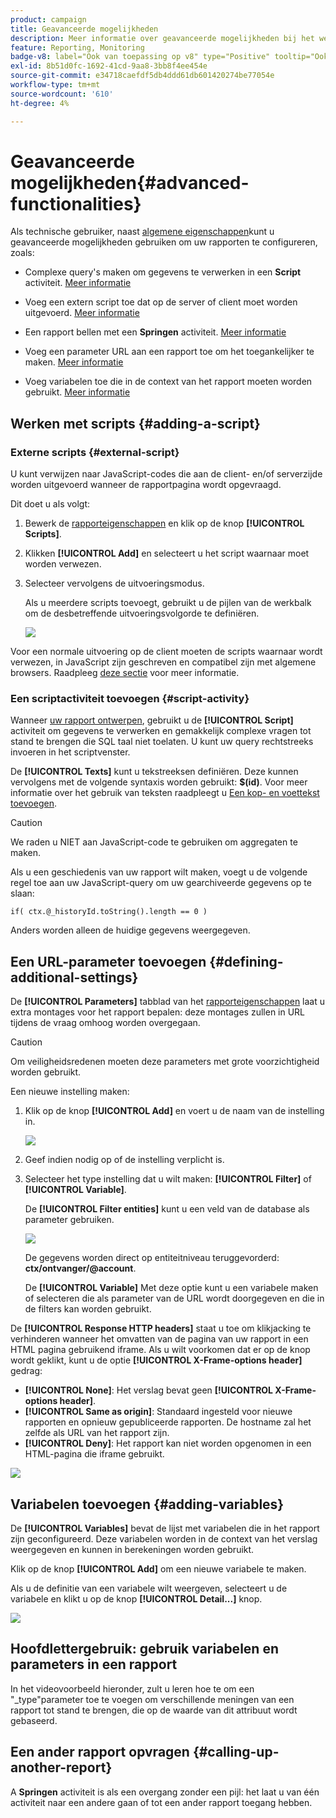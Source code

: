 ```yaml
---
product: campaign
title: Geavanceerde mogelijkheden
description: Meer informatie over geavanceerde mogelijkheden bij het werken met rapporten
feature: Reporting, Monitoring
badge-v8: label="Ook van toepassing op v8" type="Positive" tooltip="Ook van toepassing op campagne v8"
exl-id: 8b51d0fc-1692-41cd-9aa8-3bb8f4ee454e
source-git-commit: e34718caefdf5db4ddd61db601420274be77054e
workflow-type: tm+mt
source-wordcount: '610'
ht-degree: 4%

---
```


# Geavanceerde mogelijkheden{#advanced-functionalities}



Als technische gebruiker, naast [algemene eigenschappen](../../reporting/using/properties-of-the-report.md)kunt u geavanceerde mogelijkheden gebruiken om uw rapporten te configureren, zoals:

* Complexe query&#39;s maken om gegevens te verwerken in een **Script** activiteit. [Meer informatie](#script-activity)

* Voeg een extern script toe dat op de server of client moet worden uitgevoerd. [Meer informatie](#external-script)

* Een rapport bellen met een **Springen** activiteit. [Meer informatie](#calling-up-another-report)

* Voeg een parameter URL aan een rapport toe om het toegankelijker te maken. [Meer informatie](#calling-up-another-report)

* Voeg variabelen toe die in de context van het rapport moeten worden gebruikt. [Meer informatie](#adding-variables)

## Werken met scripts {#adding-a-script}

### Externe scripts {#external-script}

U kunt verwijzen naar JavaScript-codes die aan de client- en/of serverzijde worden uitgevoerd wanneer de rapportpagina wordt opgevraagd.

Dit doet u als volgt:

1. Bewerk de [rapporteigenschappen](../../reporting/using/properties-of-the-report.md) en klik op de knop **[!UICONTROL Scripts]**.
1. Klikken **[!UICONTROL Add]** en selecteert u het script waarnaar moet worden verwezen.
1. Selecteer vervolgens de uitvoeringsmodus.

   Als u meerdere scripts toevoegt, gebruikt u de pijlen van de werkbalk om de desbetreffende uitvoeringsvolgorde te definiëren.

   ![](assets/reporting_custom_js.png)

Voor een normale uitvoering op de client moeten de scripts waarnaar wordt verwezen, in JavaScript zijn geschreven en compatibel zijn met algemene browsers. Raadpleeg [deze sectie](../../web/using/web-forms-answers.md) voor meer informatie.

### Een scriptactiviteit toevoegen {#script-activity}

Wanneer [uw rapport ontwerpen](../../reporting/using/creating-a-new-report.md#modelizing-the-chart), gebruikt u de **[!UICONTROL Script]** activiteit om gegevens te verwerken en gemakkelijk complexe vragen tot stand te brengen die SQL taal niet toelaten. U kunt uw query rechtstreeks invoeren in het scriptvenster.

De **[!UICONTROL Texts]** kunt u tekstreeksen definiëren. Deze kunnen vervolgens met de volgende syntaxis worden gebruikt: **$(id)**. Voor meer informatie over het gebruik van teksten raadpleegt u [Een kop- en voettekst toevoegen](../../reporting/using/element-layout.md#adding-a-header-and-a-footer).

>[!CAUTION]
>
>We raden u NIET aan JavaScript-code te gebruiken om aggregaten te maken.

Als u een geschiedenis van uw rapport wilt maken, voegt u de volgende regel toe aan uw JavaScript-query om uw gearchiveerde gegevens op te slaan:

```
if( ctx.@_historyId.toString().length == 0 )
```

Anders worden alleen de huidige gegevens weergegeven.

## Een URL-parameter toevoegen {#defining-additional-settings}

De **[!UICONTROL Parameters]** tabblad van het [rapporteigenschappen](../../reporting/using/properties-of-the-report.md) laat u extra montages voor het rapport bepalen: deze montages zullen in URL tijdens de vraag omhoog worden overgegaan.

>[!CAUTION]
>
>Om veiligheidsredenen moeten deze parameters met grote voorzichtigheid worden gebruikt.

Een nieuwe instelling maken:

1. Klik op de knop **[!UICONTROL Add]** en voert u de naam van de instelling in.

   ![](assets/s_ncs_advuser_report_properties_09a.png)

1. Geef indien nodig op of de instelling verplicht is.

1. Selecteer het type instelling dat u wilt maken: **[!UICONTROL Filter]** of **[!UICONTROL Variable]**.

   De **[!UICONTROL Filter entities]** kunt u een veld van de database als parameter gebruiken.

   ![](assets/s_ncs_advuser_report_properties_09b.png)

   De gegevens worden direct op entiteitniveau teruggevorderd: **ctx/ontvanger/@account**.

   De **[!UICONTROL Variable]** Met deze optie kunt u een variabele maken of selecteren die als parameter van de URL wordt doorgegeven en die in de filters kan worden gebruikt.

De **[!UICONTROL Response HTTP headers]** staat u toe om klikjacking te verhinderen wanneer het omvatten van de pagina van uw rapport in een HTML pagina gebruikend iframe. Als u wilt voorkomen dat er op de knop wordt geklikt, kunt u de optie **[!UICONTROL X-Frame-options header]** gedrag:

* **[!UICONTROL None]**: Het verslag bevat geen **[!UICONTROL X-Frame-options header]**.
* **[!UICONTROL Same as origin]**: Standaard ingesteld voor nieuwe rapporten en opnieuw gepubliceerde rapporten. De hostname zal het zelfde als URL van het rapport zijn.
* **[!UICONTROL Deny]**: Het rapport kan niet worden opgenomen in een HTML-pagina die iframe gebruikt.

![](assets/s_ncs_advuser_report_properties_09c.png)

## Variabelen toevoegen {#adding-variables}

De **[!UICONTROL Variables]** bevat de lijst met variabelen die in het rapport zijn geconfigureerd. Deze variabelen worden in de context van het verslag weergegeven en kunnen in berekeningen worden gebruikt.

Klik op de knop **[!UICONTROL Add]** om een nieuwe variabele te maken.

Als u de definitie van een variabele wilt weergeven, selecteert u de variabele en klikt u op de knop **[!UICONTROL Detail...]** knop.

![](assets/s_ncs_advuser_report_properties_10.png)

## Hoofdlettergebruik: gebruik variabelen en parameters in een rapport

In het videovoorbeeld hieronder, zult u leren hoe te om een &quot;_type&quot;parameter toe te voegen om verschillende meningen van een rapport tot stand te brengen, die op de waarde van dit attribuut wordt gebaseerd.

<!--
![](assets/do-not-localize/how-to-video.png) [Discover this feature in video](https://helpx.adobe.com/campaign/classic/how-to/add-url-parameter-in-acv6.html?playlist=/ccx/v1/collection/product/campaign/classic/segment/business-practitioners/explevel/intermediate/applaunch/how-to-4/collection.ccx.js&ref=helpx.adobe.com)-->


## Een ander rapport opvragen {#calling-up-another-report}

A **Springen** activiteit is als een overgang zonder een pijl: het laat u van één activiteit naar een andere gaan of tot een ander rapport toegang hebben.
